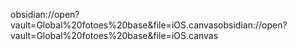 obsidian://open?vault=Global%20fotoes%20base&file=iOS.canvasobsidian://open?vault=Global%20fotoes%20base&file=iOS.canvas